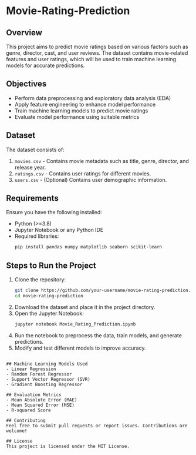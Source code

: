 # Movie-Rating-Prediction

## Overview
This project aims to predict movie ratings based on various factors such as genre, director, cast, and user reviews. The dataset contains movie-related features and user ratings, which will be used to train machine learning models for accurate predictions.

## Objectives
- Perform data preprocessing and exploratory data analysis (EDA)
- Apply feature engineering to enhance model performance
- Train machine learning models to predict movie ratings
- Evaluate model performance using suitable metrics

## Dataset
The dataset consists of:
1. `movies.csv` - Contains movie metadata such as title, genre, director, and release year.
2. `ratings.csv` - Contains user ratings for different movies.
3. `users.csv` - (Optional) Contains user demographic information.

## Requirements
Ensure you have the following installed:
- Python (>=3.8)
- Jupyter Notebook or any Python IDE
- Required libraries:
  ```bash
  pip install pandas numpy matplotlib seaborn scikit-learn
  ```

## Steps to Run the Project
1. Clone the repository:
   ```bash
   git clone https://github.com/your-username/movie-rating-prediction.git
   cd movie-rating-prediction
   ```
2. Download the dataset and place it in the project directory.
3. Open the Jupyter Notebook:
   ```bash
   jupyter notebook Movie_Rating_Prediction.ipynb
   ```
4. Run the notebook to preprocess the data, train models, and generate predictions.
5. Modify and test different models to improve accuracy.

```

## Machine Learning Models Used
- Linear Regression
- Random Forest Regressor
- Support Vector Regressor (SVR)
- Gradient Boosting Regressor

## Evaluation Metrics
- Mean Absolute Error (MAE)
- Mean Squared Error (MSE)
- R-squared Score

## Contributing
Feel free to submit pull requests or report issues. Contributions are welcome!

## License
This project is licensed under the MIT License.

